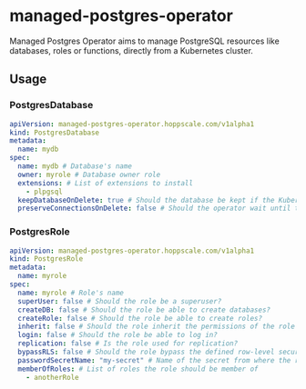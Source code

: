 # managed-postgres-operator

Managed Postgres Operator aims to manage PostgreSQL resources like databases, roles or functions, directly from a Kubernetes cluster.

## Usage

### PostgresDatabase

```yaml
apiVersion: managed-postgres-operator.hoppscale.com/v1alpha1
kind: PostgresDatabase
metadata:
  name: mydb
spec:
  name: mydb # Database's name
  owner: myrole # Database owner role
  extensions: # List of extensions to install
    - plpgsql
  keepDatabaseOnDelete: true # Should the database be kept if the Kubernetes resource is deleted?
  preserveConnectionsOnDelete: false # Should the operator wait until the open connections are closed before deleting the database?
```

### PostgresRole

```yaml
apiVersion: managed-postgres-operator.hoppscale.com/v1alpha1
kind: PostgresRole
metadata:
  name: myrole
spec:
  name: myrole # Role's name
  superUser: false # Should the role be a superuser?
  createDB: false # Should the role be able to create databases?
  createRole: false # Should the role be able to create roles?
  inherit: false # Should the role inherit the permissions of the role of which it is a member?
  login: false # Should the role be able to log in?
  replication: false # Is the role used for replication?
  bypassRLS: false # Should the role bypass the defined row-level security (RLS) policies?
  passwordSecretName: "my-secret" # Name of the secret from where the role's password should be retrieved under the key `password`
  memberOfRoles: # List of roles the role should be member of
    - anotherRole
```
